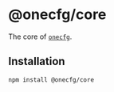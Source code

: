 # @onecfg/core

The core of [`onecfg`](https://github.com/clebert/onecfg).

## Installation

```
npm install @onecfg/core
```
